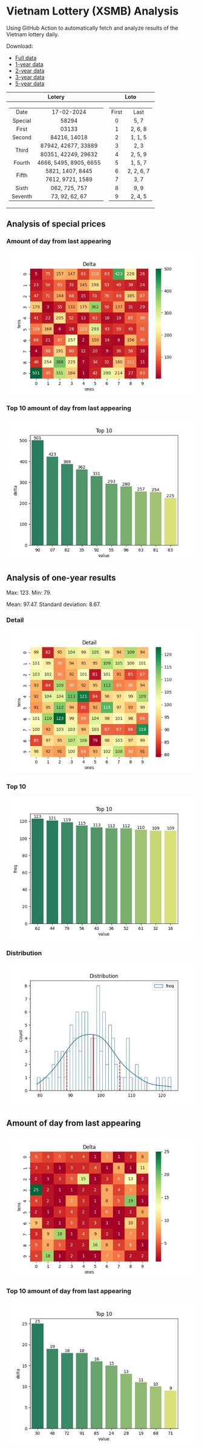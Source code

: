 # Vietnam Lottery (XSMB) Analysis

Using GitHub Action to automatically fetch and analyze results of the Vietnam lottery daily.

Download:

* [Full data](https://raw.githubusercontent.com/khiemdoan/vietnam-lottery-xsmb-analysis/main/results/xsmb.csv)
* [1-year data](https://raw.githubusercontent.com/khiemdoan/vietnam-lottery-xsmb-analysis/main/results/xsmb_1_year.csv)
* [2-year data](https://raw.githubusercontent.com/khiemdoan/vietnam-lottery-xsmb-analysis/main/results/xsmb_2_year.csv)
* [3-year data](https://raw.githubusercontent.com/khiemdoan/vietnam-lottery-xsmb-analysis/main/results/xsmb_3_year.csv)
* [5-year data](https://raw.githubusercontent.com/khiemdoan/vietnam-lottery-xsmb-analysis/main/results/xsmb_5_year.csv)

| Lotery      | Loto |
| :-----------: | :-----------: |
| <table><tr><td>Date</td><td>17-02-2024</td></tr><tr><td>Special</td><td>58294</td></tr><tr><td>First</td><td>03133</td></tr><tr><td>Second</td><td>84216, 14018</td></tr><tr><td rowspan="2">Third</td><td>87942, 42677, 33889</td></tr><tr><td>80351, 42249, 29632</td></tr><tr><td>Fourth</td><td>4666, 5495, 8905, 6655</td></tr><tr><td rowspan="2">Fifth</td><td>5821, 1407, 8445</td></tr><tr><td>7612, 9721, 1589</td></tr><tr><td>Sixth</td><td>062, 725, 757</td></tr><tr><td>Seventh</td><td>73, 92, 62, 67</td></tr></table> | <table><tr><td>First</td><td>Last</td></tr><tr><td>0</td><td>5, 7</td></tr><tr><td>1</td><td>2, 6, 8</td></tr><tr><td>2</td><td>1, 1, 5</td></tr><tr><td>3</td><td>2, 3</td></tr><tr><td>4</td><td>2, 5, 9</td></tr><tr><td>5</td><td>1, 5, 7</td></tr><tr><td>6</td><td>2, 2, 6, 7</td></tr><tr><td>7</td><td>3, 7</td></tr><tr><td>8</td><td>9, 9</td></tr><tr><td>9</td><td>2, 4, 5</td></tr></table> |


<h2>Analysis of special prices</h2>

<h3>Amount of day from last appearing</h3>

![Delta](images/special_delta.jpg)

<h3>Top 10 amount of day from last appearing</h3>

![Delta top 10](images/special_delta_top_10.jpg)

<h2>Analysis of one-year results</h2>

Max: 123. Min: 79.

Mean: 97.47. Standard deviation: 8.67.

<h3>Detail</h3>

![Detail](images/heatmap.jpg)

<h3>Top 10</h3>

![Top 10](images/top-10.jpg)

<h3>Distribution</h3>

![Distribution](images/distribution.jpg)

<h2>Amount of day from last appearing</h2>

![Delta](images/delta.jpg)

<h3>Top 10 amount of day from last appearing</h3>

![Delta top 10](images/delta_top_10.jpg)